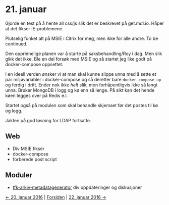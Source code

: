# 21. januar

Gjorde en test på å hente all css/js slik det er beskrevet på get.mdl.io. Håper at det fikser IE-problemene.

Plutselig funket alt på MSIE i Citrix for meg, men ikke for alle andre. To be continued.

Den opprinnelige planen var å starte på saksbehandling/Roy i dag. Men slik gikk det ikke. Ble en del forsøk med MSIE og så startet jeg like godt på docker-compose oppsettet.

I en ideell verden ønsker vi at man skal kunne slippe unna med å sette et par miljøvariabler i docker-compose og så deretter bare ```docker-compose up``` og ferdig i drift.
Ender nok ikke _helt_ slik, men forhåpentligvis ikke så langt unna. Bruker MongoDB i logg og kø enn så lenge. På sikt kan det hende køen legges over på Redis e.l.

Startet også på modulen som skal behandle skjemaet før det postes til kø og logg.

Jakten på god løsning for LDAP fortsatte.

## Web
- Div MSIE fikser
- docker-compose
- forberede post script

## Moduler
- [tfk-arkiv-metadatagenerator](https://github.com/telemark/tfk-arkiv-metadatagenerator) div oppdateringer og diskusjoner

[<- 20. januar 2016](2016-01-20.md)  |  [Forsiden](../index.md)  |  [22. januar 2016 ->](2016-01-22.md)